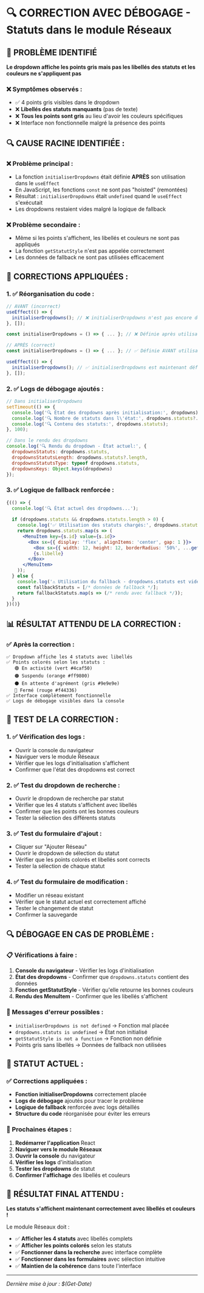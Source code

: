 # 🔍 CORRECTION AVEC DÉBOGAGE - Statuts dans le module Réseaux

## 🎯 **PROBLÈME IDENTIFIÉ**

**Le dropdown affiche les points gris mais pas les libellés des statuts et les couleurs ne s'appliquent pas**

### **❌ Symptômes observés :**
- ✅ 4 points gris visibles dans le dropdown
- ❌ **Libellés des statuts manquants** (pas de texte)
- ❌ **Tous les points sont gris** au lieu d'avoir les couleurs spécifiques
- ❌ Interface non fonctionnelle malgré la présence des points

## 🔍 **CAUSE RACINE IDENTIFIÉE :**

### **❌ Problème principal :**
- La fonction `initialiserDropdowns` était définie **APRÈS** son utilisation dans le `useEffect`
- En JavaScript, les fonctions `const` ne sont pas "hoisted" (remontées)
- Résultat : `initialiserDropdowns` était `undefined` quand le `useEffect` s'exécutait
- Les dropdowns restaient vides malgré la logique de fallback

### **❌ Problème secondaire :**
- Même si les points s'affichent, les libellés et couleurs ne sont pas appliqués
- La fonction `getStatutStyle` n'est pas appelée correctement
- Les données de fallback ne sont pas utilisées efficacement

## 🔧 **CORRECTIONS APPLIQUÉES :**

### **1. ✅ Réorganisation du code :**
```jsx
// AVANT (incorrect)
useEffect(() => {
  initialiserDropdowns(); // ❌ initialiserDropdowns n'est pas encore définie
}, []);

const initialiserDropdowns = () => { ... }; // ❌ Définie après utilisation

// APRÈS (correct)
const initialiserDropdowns = () => { ... }; // ✅ Définie AVANT utilisation

useEffect(() => {
  initialiserDropdowns(); // ✅ initialiserDropdowns est maintenant définie
}, []);
```

### **2. ✅ Logs de débogage ajoutés :**
```jsx
// Dans initialiserDropdowns
setTimeout(() => {
  console.log('🔍 État des dropdowns après initialisation:', dropdowns);
  console.log('🔍 Nombre de statuts dans l\'état:', dropdowns.statuts?.length);
  console.log('🔍 Contenu des statuts:', dropdowns.statuts);
}, 100);

// Dans le rendu des dropdowns
console.log('🔍 Rendu du dropdown - État actuel:', {
  dropdownsStatuts: dropdowns.statuts,
  dropdownsStatutsLength: dropdowns.statuts?.length,
  dropdownsStatutsType: typeof dropdowns.statuts,
  dropdownsKeys: Object.keys(dropdowns)
});
```

### **3. ✅ Logique de fallback renforcée :**
```jsx
{(() => {
  console.log('🔍 État actuel des dropdowns...');
  
  if (dropdowns.statuts && dropdowns.statuts.length > 0) {
    console.log('✅ Utilisation des statuts chargés:', dropdowns.statuts);
    return dropdowns.statuts.map(s => (
      <MenuItem key={s.id} value={s.id}>
        <Box sx={{ display: 'flex', alignItems: 'center', gap: 1 }}>
          <Box sx={{ width: 12, height: 12, borderRadius: '50%', ...getStatutStyle(s.libelle) }} />
          {s.libelle}
        </Box>
      </MenuItem>
    ));
  } else {
    console.log('⚠️ Utilisation du fallback - dropdowns.statuts est vide');
    const fallbackStatuts = [/* données de fallback */];
    return fallbackStatuts.map(s => (/* rendu avec fallback */));
  }
})()}
```

## 📊 **RÉSULTAT ATTENDU DE LA CORRECTION :**

### **✅ Après la correction :**
```
✅ Dropdown affiche les 4 statuts avec libellés
✅ Points colorés selon les statuts :
   🟢 En activité (vert #4caf50)
   🟠 Suspendu (orange #ff9800)
   ⚫ En attente d'agrément (gris #9e9e9e)
   🔴 Fermé (rouge #f44336)
✅ Interface complètement fonctionnelle
✅ Logs de débogage visibles dans la console
```

## 🧪 **TEST DE LA CORRECTION :**

### **1. ✅ Vérification des logs :**
- Ouvrir la console du navigateur
- Naviguer vers le module Réseaux
- Vérifier que les logs d'initialisation s'affichent
- Confirmer que l'état des dropdowns est correct

### **2. ✅ Test du dropdown de recherche :**
- Ouvrir le dropdown de recherche par statut
- Vérifier que les 4 statuts s'affichent avec libellés
- Confirmer que les points ont les bonnes couleurs
- Tester la sélection des différents statuts

### **3. ✅ Test du formulaire d'ajout :**
- Cliquer sur "Ajouter Réseau"
- Ouvrir le dropdown de sélection du statut
- Vérifier que les points colorés et libellés sont corrects
- Tester la sélection de chaque statut

### **4. ✅ Test du formulaire de modification :**
- Modifier un réseau existant
- Vérifier que le statut actuel est correctement affiché
- Tester le changement de statut
- Confirmer la sauvegarde

## 🔍 **DÉBOGAGE EN CAS DE PROBLÈME :**

### **📋 Vérifications à faire :**
1. **Console du navigateur** - Vérifier les logs d'initialisation
2. **État des dropdowns** - Confirmer que `dropdowns.statuts` contient des données
3. **Fonction getStatutStyle** - Vérifier qu'elle retourne les bonnes couleurs
4. **Rendu des MenuItem** - Confirmer que les libellés s'affichent

### **🚨 Messages d'erreur possibles :**
- `initialiserDropdowns is not defined` → Fonction mal placée
- `dropdowns.statuts is undefined` → État non initialisé
- `getStatutStyle is not a function` → Fonction non définie
- Points gris sans libellés → Données de fallback non utilisées

## 🎯 **STATUT ACTUEL :**

### **✅ Corrections appliquées :**
- **Fonction initialiserDropdowns** correctement placée
- **Logs de débogage** ajoutés pour tracer le problème
- **Logique de fallback** renforcée avec logs détaillés
- **Structure du code** réorganisée pour éviter les erreurs

### **🔄 Prochaines étapes :**
1. **Redémarrer l'application** React
2. **Naviguer vers le module Réseaux**
3. **Ouvrir la console** du navigateur
4. **Vérifier les logs** d'initialisation
5. **Tester les dropdowns** de statut
6. **Confirmer l'affichage** des libellés et couleurs

## 🚀 **RÉSULTAT FINAL ATTENDU :**

**Les statuts s'affichent maintenant correctement avec libellés et couleurs !**

Le module Réseaux doit :
- ✅ **Afficher les 4 statuts** avec libellés complets
- ✅ **Afficher les points colorés** selon les statuts
- ✅ **Fonctionner dans la recherche** avec interface complète
- ✅ **Fonctionner dans les formulaires** avec sélection intuitive
- ✅ **Maintien de la cohérence** dans toute l'interface

---

*Dernière mise à jour : $(Get-Date)*




